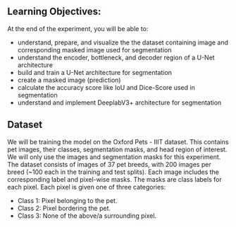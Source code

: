 ## Learning Objectives:
At the end of the experiment, you will be able to:
- understand, prepare, and visualize the the dataset containing image and corresponding masked image used for segmentation
- understand the encoder, bottleneck, and decoder region of a U-Net architecture
- build and train a U-Net architecture for segmentation
- create a masked image (prediction)
- calculate the accuracy score like IoU and Dice-Score used in segmentation
- understand and implement DeeplabV3+ architecture for segmentation

## Dataset
We will be training the model on the Oxford Pets - IIIT dataset. This contains pet images, their classes, segmentation masks, and head region of interest. We will only use the images and segmentation masks for this experiment.
The dataset consists of images of 37 pet breeds, with 200 images per breed (~100 each in the training and test splits). Each image includes the corresponding label and pixel-wise masks. The masks are class labels for each pixel. Each pixel is given one of three categories:
- Class 1: Pixel belonging to the pet.
- Class 2: Pixel bordering the pet.
- Class 3: None of the above/a surrounding pixel.
